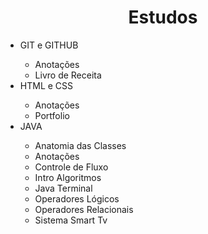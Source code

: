 <h1 align="center"> Estudos</h1>

<div>

<ul>
  <li>GIT e GITHUB</li>
    <ul>
      <li>Anotações</li>
      <li>Livro de Receita</li>
    </ul>
  <li>HTML e CSS</li>
    <ul>
      <li>Anotações</li>
      <li>Portfolio</li>
    </ul>
  <li>JAVA</li>
    <ul>
      <li>Anatomia das Classes</li>
      <li>Anotações</li>
      <li>Controle de Fluxo</li>
      <li>Intro Algoritmos</li>
      <li>Java Terminal</li>
      <li>Operadores Lógicos</li>
      <li>Operadores Relacionais</li>
      <li>Sistema Smart Tv</li>
    </ul>
</ul>

</div><br>
